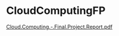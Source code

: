 # CloudComputingFP
[Cloud.Computing.-.Final.Project.Report.pdf](https://github.com/user-attachments/files/16741575/Cloud.Computing.-.Final.Project.Report.pdf)
